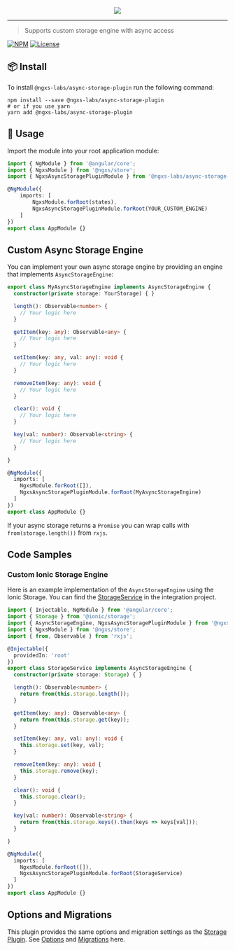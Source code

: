 <p align="center">
    <img src="https://raw.githubusercontent.com/ngxs-labs/async-storage-plugin/master/docs/assets/logo.png">
</p>

---

> Supports custom storage engine with async access

[![NPM](https://badge.fury.io/js/%40ngxs-labs%2Fasync-storage-plugin.svg)](https://www.npmjs.com/package/@ngxs-labs/async-storage-plugin)
[![License](https://img.shields.io/badge/License-MIT-green.svg)](https://github.com/ngxs-labs/async-storage-plugin/blob/master/LICENSE)

## 📦 Install

To install `@ngxs-labs/async-storage-plugin` run the following command:

```console
npm install --save @ngxs-labs/async-storage-plugin
# or if you use yarn
yarn add @ngxs-labs/async-storage-plugin
```

## 🔨 Usage
Import the module into your root application module:

```typescript
import { NgModule } from '@angular/core';
import { NgxsModule } from '@ngxs/store';
import { NgxsAsyncStoragePluginModule } from '@ngxs-labs/async-storage-plugin';

@NgModule({
    imports: [
        NgxsModule.forRoot(states),
        NgxsAsyncStoragePluginModule.forRoot(YOUR_CUSTOM_ENGINE)
    ]
})
export class AppModule {}
```

## Custom Async Storage Engine
You can implement your own async storage engine by providing an engine that implements `AsyncStorageEngine`:

```typescript
export class MyAsyncStorageEngine implements AsyncStorageEngine {
  constructor(private storage: YourStorage) { }

  length(): Observable<number> {
    // Your logic here
  }

  getItem(key: any): Observable<any> {
    // Your logic here
  }

  setItem(key: any, val: any): void {
    // Your logic here
  }

  removeItem(key: any): void {
    // Your logic here
  }

  clear(): void {
    // Your logic here
  }

  key(val: number): Observable<string> {
    // Your logic here
  }

}

@NgModule({
  imports: [
    NgxsModule.forRoot([]),
    NgxsAsyncStoragePluginModule.forRoot(MyAsyncStorageEngine)
  ]
})
export class AppModule {}
```

If your async storage returns a `Promise` you can wrap calls with `from(storage.length())` from `rxjs`.

## Code Samples

### Custom Ionic Storage Engine
Here is an example implementation of the `AsyncStorageEngine` using the Ionic Storage.
You can find the [StorageService](/integration/app/services/storage.service.ts) in the integration project.

```typescript
import { Injectable, NgModule } from '@angular/core';
import { Storage } from '@ionic/storage';
import { AsyncStorageEngine, NgxsAsyncStoragePluginModule } from '@ngxs-labs/async-storage-plugin';
import { NgxsModule } from '@ngxs/store';
import { from, Observable } from 'rxjs';

@Injectable({
  providedIn: 'root'
})
export class StorageService implements AsyncStorageEngine {
  constructor(private storage: Storage) { }

  length(): Observable<number> {
    return from(this.storage.length());
  }

  getItem(key: any): Observable<any> {
    return from(this.storage.get(key));
  }

  setItem(key: any, val: any): void {
    this.storage.set(key, val);
  }

  removeItem(key: any): void {
    this.storage.remove(key);
  }

  clear(): void {
    this.storage.clear();
  }

  key(val: number): Observable<string> {
    return from(this.storage.keys().then(keys => keys[val]));
  }

}

@NgModule({
  imports: [
    NgxsModule.forRoot([]),
    NgxsAsyncStoragePluginModule.forRoot(StorageService)
  ]
})
export class AppModule {}
```

## Options and Migrations
This plugin provides the same options and migration settings as the [Storage Plugin](https://ngxs.gitbook.io/ngxs/plugins/storage). See [Options](https://ngxs.gitbook.io/ngxs/plugins/storage#options) and [Migrations](https://ngxs.gitbook.io/ngxs/plugins/storage#migrations) here.
